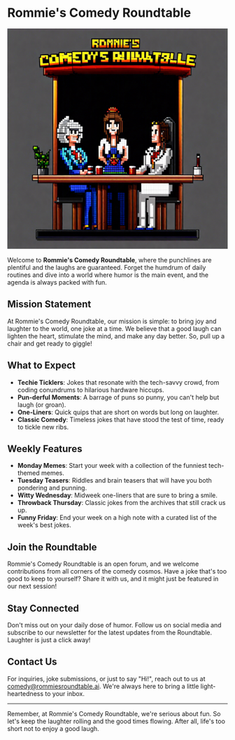 # Rommie's Comedy Roundtable
![Rommie's Comedy Roundtable Logo](branding/RommiesComedyRoundTable.png)

Welcome to **Rommie's Comedy Roundtable**, where the punchlines are plentiful and the laughs are guaranteed. Forget the humdrum of daily routines and dive into a world where humor is the main event, and the agenda is always packed with fun.

## Mission Statement

At Rommie's Comedy Roundtable, our mission is simple: to bring joy and laughter to the world, one joke at a time. We believe that a good laugh can lighten the heart, stimulate the mind, and make any day better. So, pull up a chair and get ready to giggle!

## What to Expect

- **Techie Ticklers**: Jokes that resonate with the tech-savvy crowd, from coding conundrums to hilarious hardware hiccups.
- **Pun-derful Moments**: A barrage of puns so punny, you can't help but laugh (or groan).
- **One-Liners**: Quick quips that are short on words but long on laughter.
- **Classic Comedy**: Timeless jokes that have stood the test of time, ready to tickle new ribs.

## Weekly Features

- **Monday Memes**: Start your week with a collection of the funniest tech-themed memes.
- **Tuesday Teasers**: Riddles and brain teasers that will have you both pondering and punning.
- **Witty Wednesday**: Midweek one-liners that are sure to bring a smile.
- **Throwback Thursday**: Classic jokes from the archives that still crack us up.
- **Funny Friday**: End your week on a high note with a curated list of the week's best jokes.

## Join the Roundtable

Rommie's Comedy Roundtable is an open forum, and we welcome contributions from all corners of the comedy cosmos. Have a joke that's too good to keep to yourself? Share it with us, and it might just be featured in our next session!

## Stay Connected

Don't miss out on your daily dose of humor. Follow us on social media and subscribe to our newsletter for the latest updates from the Roundtable. Laughter is just a click away!

## Contact Us

For inquiries, joke submissions, or just to say "Hi!", reach out to us at comedy@rommiesroundtable.ai. We're always here to bring a little light-heartedness to your inbox.

---

Remember, at Rommie's Comedy Roundtable, we're serious about fun. So let's keep the laughter rolling and the good times flowing. After all, life's too short not to enjoy a good laugh.
